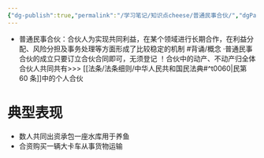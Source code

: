 ```yaml
---
{"dg-publish":true,"permalink":"/学习笔记/知识点cheese/普通民事合伙/","dgPassFrontmatter":true,"created":"2024-07-16T10:18:10.395+08:00","updated":"2024-09-11T12:13:49.732+08:00"}
---
```


- 普通民事合伙：合伙人为实现共同利益，在某个领域进行长期合作，在利益分配、风险分担及事务处理等方面形成了比较稳定的机制 #背诵/概念 
·普通民事合伙的成立只要订立合伙合同即可，无须登记
！合伙中的动产、不动产归全体合伙人共同共有>>> [[法条/法条细则/中华人民共和国民法典#^t0060\|民第 60 条]]中的个人合伙
# 典型表现
- 数人共同出资承包⼀座水库用于养鱼
- 合资购买一辆大卡车从事货物运输